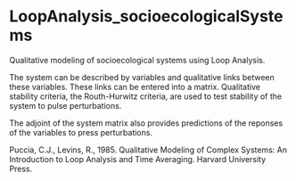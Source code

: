 # LoopAnalysis_socioecologicalSystems
Qualitative modeling of socioecological systems using Loop Analysis.

The system can be described by variables and qualitative links between these variables. These links can be entered into a matrix.
Qualitative stability criteria, the Routh-Hurwitz criteria, are used to test stability of the system to pulse perturbations.

The adjoint of the system matrix also provides predictions of the reponses of the variables to press perturbations.

Puccia, C.J., Levins, R., 1985. Qualitative Modeling of Complex Systems: An Introduction to Loop Analysis and Time Averaging. Harvard University Press.
